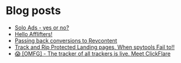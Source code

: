 # Blog posts
<!-- BLOG-POST-LIST:START -->
- [Solo Ads - yes or no?](https://afflift.com/f/threads/solo-ads-yes-or-no.10056/)
- [Hello Afflifters!](https://afflift.com/f/threads/hello-afflifters.10017/)
- [Passing back conversions to Revcontent](https://afflift.com/f/threads/passing-back-conversions-to-revcontent.9549/)
- [Track and Rip Protected Landing pages, When spytools Fail to!!](https://afflift.com/f/threads/track-and-rip-protected-landing-pages-when-spytools-fail-to.10006/)
- [😱 [OMFG] - The tracker of all trackers is live. Meet ClickFlare](https://afflift.com/f/threads/%F0%9F%98%B1-omfg-the-tracker-of-all-trackers-is-live-meet-clickflare.9851/)
<!-- BLOG-POST-LIST:END -->

